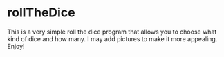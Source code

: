 # rollTheDice

This is a very simple roll the dice program that allows you to choose what kind of dice and how many. I may add pictures to make it more appealing. Enjoy!
